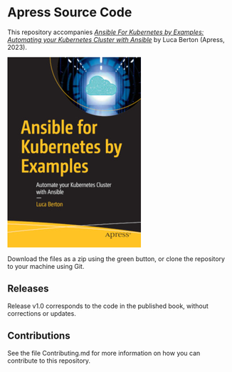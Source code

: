 # Apress Source Code

This repository accompanies [*Ansible For Kubernetes by Examples: Automating your Kubernetes Cluster with Ansible*](https://link.springer.com/book/10.1007/978-1-4842-8879-5) by Luca Berton (Apress, 2023).

[comment]: #cover
![Cover image](9781484292846.jpg)

Download the files as a zip using the green button, or clone the repository to your machine using Git.

## Releases

Release v1.0 corresponds to the code in the published book, without corrections or updates.

## Contributions

See the file Contributing.md for more information on how you can contribute to this repository.
